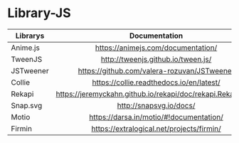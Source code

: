 # Library-JS

| Librarys | Documentation 
|-----------|:-----------:|  
| Anime.js | https://animejs.com/documentation/ | 
| TweenJS | http://tweenjs.github.io/tween.js/ | 
| JSTweener | https://github.com/valera-rozuvan/JSTweener |
| Collie | https://collie.readthedocs.io/en/latest/ |
| Rekapi | https://jeremyckahn.github.io/rekapi/doc/rekapi.Rekapi.html |
| Snap.svg | http://snapsvg.io/docs/ |
| Motio | https://darsa.in/motio/#!documentation/ |
| Firmin | https://extralogical.net/projects/firmin/ |
